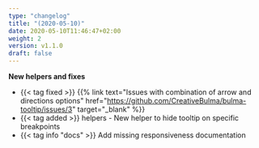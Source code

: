 ```yaml
---
type: "changelog"
title: "(2020-05-10)"
date: 2020-05-10T11:46:47+02:00
weight: 2
version: v1.1.0
draft: false
---
```


**New helpers and fixes**
- {{< tag fixed >}} {{% link text="Issues with combination of arrow and directions options" href="https://github.com/CreativeBulma/bulma-tooltip/issues/3" target="_blank" %}}
- {{< tag added >}} helpers - New helper to hide tooltip on specific breakpoints
- {{< tag info "docs" >}} Add missing responsiveness documentation
